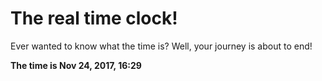 # The real time clock!

Ever wanted to know what the time is? Well, your journey is about to end!

**The time is Nov 24, 2017, 16:29**